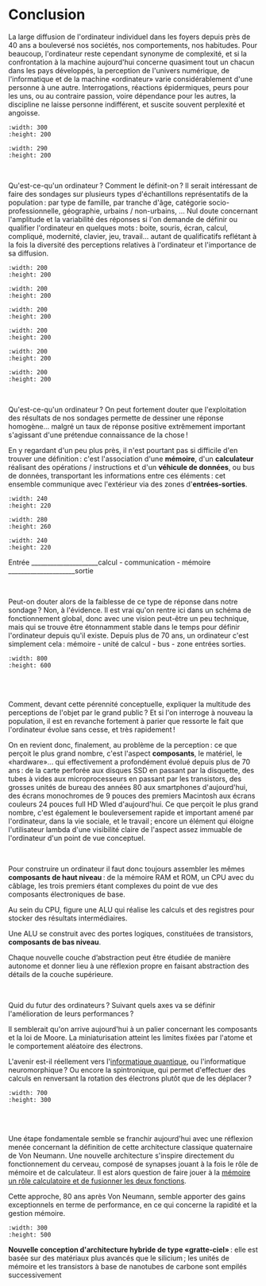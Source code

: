 # Conclusion




<!--
Idée d'un sondage réalisé en introduction puis en conclusion au chapitre : Qu'est ce qu'un ordinateur (nuages de mots sortis) ? Comment fonctionne selon vous un ordinateur ? L'ordinateur a-t-il selon vous évolué depuis 70 ans d'existence ? Justifiez

=> forme d'évaluation formative

-->


La large diffusion de l'ordinateur individuel dans les foyers depuis près de 40 ans a bouleversé nos sociétés, nos comportements, nos habitudes. Pour beaucoup, l'ordinateur reste cependant synonyme de complexité, et si la confrontation à la machine aujourd'hui concerne quasiment tout un chacun dans les pays développés, la perception de l'univers numérique, de l'informatique et de la machine «ordinateur» varie considérablement d'une personne à une autre. Interrogations, réactions épidermiques, peurs pour les uns, ou au contraire passion, voire dépendance pour les autres, la discipline ne laisse personne indifférent, et suscite souvent perplexité et angoisse.


```{image} media/angoisse_ordi.png
:width: 300
:height: 200
```
```{image} media/gaming_ordi.png
:width: 290
:height: 200
```

<br>

Qu'est-ce-qu'un ordinateur ? Comment le définit-on ? Il serait intéressant de faire des sondages sur plusieurs types d'échantillons représentatifs de la population : par type de famille, par tranche d'âge, catégorie socio-professionnelle, géographie, urbains / non-urbains, ...
Nul doute concernant l'amplitude et la variabilité des réponses si l'on demande de définir ou qualifier l'ordinateur en quelques mots : boite, souris, écran, calcul, compliqué, modernité, clavier, jeu, travail... autant de qualificatifs reflétant à la fois la diversité des perceptions relatives à l'ordinateur et l'importance de sa diffusion.


```{image} media/boitier_ordi.png
:width: 200
:height: 200
```
```{image} media/calcul_ordi.png
:width: 200
:height: 200
```
```{image} media/ecran_ordi.png
:width: 200
:height: 200
```
```{image} media/souris_ordi.png
:width: 200
:height: 200
```
```{image} media/passion_ordi.png
:width: 200
:height: 200
```
```{image} media/travail_ordi.png
:width: 200
:height: 200
```

<br>



Qu'est-ce-qu'un ordinateur ? On peut fortement douter que l'exploitation des résultats de nos sondages permette de dessiner une réponse homogène... malgré un taux de réponse positive extrêmement important s'agissant d'une prétendue connaissance de la chose !

En y regardant d'un peu plus près, il n'est pourtant pas si difficile d'en trouver une définition : c'est l'association d'une **mémoire**, d'un **calculateur** réalisant des opérations / instructions et d'un **véhicule de données**, ou bus de données, transportant les informations entre ces éléments : cet ensemble communique avec l'extérieur via des zones d'**entrées-sorties**.

```{image} media/oreille.png
:width: 240
:height: 220
```


```{image} media/memoire_calcul_ordi2.png
:width: 280
:height: 260
```


```{image} media/voix.png
:width: 240
:height: 220
```
Entrée _____________________calcul - communication - mémoire _____________________sortie

<br>

Peut-on douter alors de la faiblesse de ce type de réponse dans notre sondage ? Non, à l'évidence. Il est vrai qu'on rentre ici dans un schéma de fonctionnement global, donc avec une vision peut-être un peu technique, mais qui se trouve être étonnamment stable dans le temps pour définir l'ordinateur depuis qu'il existe. Depuis plus de 70 ans, un ordinateur c'est simplement cela : mémoire - unité de calcul - bus - zone entrées sorties.


```{image} media/progressionordi2.png
:width: 800
:height: 600
```
<br> <br>


Comment, devant cette pérennité conceptuelle, expliquer la multitude des perceptions de l'objet par le grand public ? Et si l'on interroge à nouveau la population, il est en revanche fortement à parier que ressorte le fait que l'ordinateur évolue sans cesse, et très rapidement !

On en revient donc, finalement, au problème de la perception : ce que perçoit le plus grand nombre, c'est l'aspect **composants**, le matériel, le «hardware»... qui effectivement a profondément évolué depuis plus de 70 ans : de la carte perforée aux disques SSD en passant par la disquette, des tubes à vides aux microprocesseurs en passant par les transistors, des grosses unités de bureau des années 80 aux smartphones d'aujourd'hui, des écrans monochromes de 9 pouces des premiers Macintosh aux écrans couleurs 24 pouces full HD Wled d'aujourd'hui. Ce que perçoit le plus grand nombre, c'est également le bouleversement rapide et important amené par l'ordinateur, dans la vie sociale, et le travail ; encore un élément qui éloigne l'utilisateur lambda d'une visibilité claire de l'aspect assez immuable de l'ordinateur d'un point de vue conceptuel.

<br>

Pour construire un ordinateur il faut donc toujours assembler les mêmes **composants de haut niveau** : de la mémoire RAM et ROM, un CPU avec du câblage, les trois premiers étant complexes du point de vue des composants électroniques de base. 

Au sein du CPU, figure une ALU qui réalise les calculs et des registres pour stocker des résultats intermédiaires. 

Une ALU se construit avec des portes logiques, constituées de transistors, **composants de bas niveau**. 

Chaque nouvelle couche d’abstraction peut être étudiée de manière autonome et donner lieu à une réflexion propre en faisant abstraction des détails de la couche supérieure.

<br>

Quid du futur des ordinateurs ? Suivant quels axes va se définir l'amélioration de leurs performances ?

Il semblerait qu'on arrive aujourd'hui à un palier concernant les composants et la loi de Moore. La miniaturisation atteint les limites fixées par l'atome et le comportement aléatoire des électrons. 

L'avenir est-il réellement vers l'[informatique quantique](https://www.numerama.com/tech/479292-la-france-se-reve-en-championne-de-linformatique-quantique-une-nouvelle-frontiere-technologique.html), ou l'informatique neuromorphique ? Ou encore la spintronique, qui permet d'effectuer des calculs en renversant la rotation des électrons plutôt que de les déplacer ? 


```{image} media/ordiquant.png
:width: 700
:height: 300
```
<br> <br>



Une étape fondamentale semble se franchir aujourd'hui avec une réflexion menée concernant la définition de cette architecture classique quaternaire de Von Neumann. Une nouvelle architecture s'inspire directement du fonctionnement du cerveau, composé de synapses jouant à la fois le rôle de mémoire et de calculateur. Il est alors question de faire jouer à la [mémoire un rôle calculatoire et de fusionner les deux fonctions](https://technologiemedia.net/2018/10/04/des-chercheurs-ont-concu-une-nouvelle-architecture-informatique/). 

Cette approche, 80 ans après Von Neumann, semble apporter des gains exceptionnels en terme de performance, en ce qui concerne la rapidité et la gestion mémoire.

```{image} media/multilayer2.png
:width: 300
:height: 500
```
**Nouvelle conception d'architecture hybride de type «gratte-ciel»** : elle est basée sur des matériaux plus avancés que le silicium ; les unités de mémoire et les transistors à base de nanotubes de carbone sont empilés successivement 

<br> <br>
<br>
<br>


